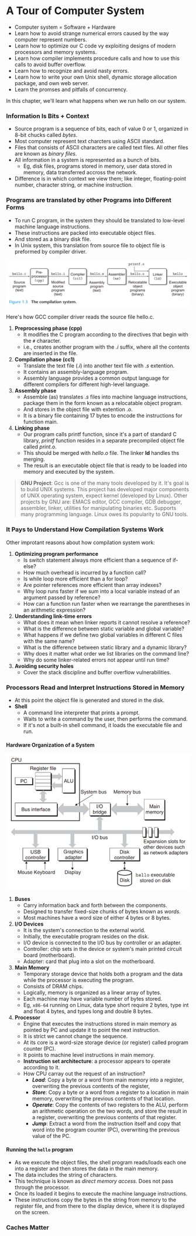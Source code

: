 # A Tour of Computer System

- Computer system = Software + Hardware
- Learn how to avoid strange numerical errors caused by the way computer represent numbers.
- Learn how to optimize our C code vy exploiting designs of modern processors and memory systems.
- Learn how compiler implements procedure calls and how to use this calls to avoid buffer overflow.
- Learn how to recognize and avoid nasty errors.
- Learn how to write your own Unix shell, dynamic storage allocation package, and own web server.
- Learn the promses and pitfalls of concurrency.

In this chapter, we'll learn what happens when we run hello on our system.

### Information Is Bits + Context
- Source program is a sequence of bits, each of value $0$ or $1$, organized in $8$-bit chucks called *bytes*.
- Most computer represent text charcters using ASCII standard.
- Files that consists of ASCII characters are called text files. All other files are known as *binary files*.
- All information in a system is represented as a bunch of bits.
    - Eg, disk files, programs stored in memory, user data stored in memory, data transferred accross the network.
- Difference is in which context we view them; like integer, floating-point number, character string, or machine instruction.

### Programs are translated by other Programs into Different Forms
- To run C program, in the system they should be translated to low-level machine language instructions.
- These instructions are packed into executable object files.
- And stored as a binary disk file.
- In Unix system, this translation from source file to object file is preformed by compiler driver.

<p align="center">
    <img src="images/compilation_system.png" alt="Compilation system">
</p>

Here's how GCC compiler driver reads the source file hello.c.
1. **Preprocessing phase (cpp)**
    - It modifies the C program according to the directives that begin with the `#` character.
    - i.e., creates another program with the $.i$ suffix, where all the contents are inserted in the file.
2. **Compilation phase (cc1)**
    - Translate the text file ($.i$) into another text file with $.s$ extention.
    - It contains an assembly-language program.
    - Assembly language provides a common output language for different compilers for different high-level language.
3. **Assembly phase**
    - Assemble (as) translates $.s$ files into machine language instructions, package them in the form known as a relocatable object program.
    - And stores in the object file with extention $.o$.
    - It is a binary file containing $17$ bytes to encode the instructions for function main.
4. **Linking phase**
    - Our program calls printf function, since it's a part of standard C library, *printf* function resides in a separate precompiled object file called $print.o$.
    - This should be merged with $hello.o$ file. The linker **ld** handles ths merging.
    - The result is an executable object file that is ready to be loaded into memory and executed by the system.

> **GNU Project**: Gcc is one of the many tools developed by it. It's goal is to build UNIX systems. This project has developed major components of UNIX operating system, expect kernel (developed by Linux). Other projects by GNU are: EMACS editor, GCC compiler, GDB debugger, assembler, linker, utilities for manipulating binaries etc. Supports many programming language. Linux owes its popularity to GNU tools.

### It Pays to Understand How Compilation Systems Work
Other improtant reasons about how compilation system work:
1. **Optimizing program performance**
    - Is switch statement always more efficient than a sequence of if-else?
    - How much overhead is incurred by a function call?
    - Is while loop more efficient than a for loop?
    - Are pointer references more efficient than array indexes?
    - Why loop runs faster if we sum into a local variable instead of an argument passed by reference?
    - How can a function run faster when we rearrange the parentheses in an arithmetic expression?
2. **Understanding link-time errors**
    - What does it mean when linker reports it cannot resolve a reference?
    - What is the difference between static variable and global variable?
    - What happens if we define two global variables in different C files with the same name?
    - What is the difference between static library and a dynamic library?
    - Why does it matter what order we list libraries on the command line?
    - Why do some linker-related errors not appear until run time?
3. **Avoiding security holes**
    - Cover the stack discipline and buffer overflow vulnerabilities.

### Processors Read and Interpret Instructions Stored in Memory
- At this point the object file is generated and stored in the disk.
- **Shell**
    - A command line interpreter that prints a prompt.
    - Waits to write a command by the user, then performs the command.
    - If it's not a built-in shell command, it loads the executable file and run.

#### Hardware Organization of a System

<p align="center">
    <img src="images/hardware_organization.png" alt="Hardware organization">
</p>

1. **Buses**
    - Carry information back and forth between the components.
    - Designed to transfer fixed-size chunks of bytes known as *words*.
    - Most machines have a word size of either $4$ bytes or $8$ bytes.
2. **I/O Devices**
    - It is the system's connection to the external world.
    - Initially, the executable program resides on the disk.
    - I/O device is connected to the I/O bus by controller or an adapter.
    - Controller: chip sets in the device or system's main printed circuit board (motherboard).
    - Adapter: card that plug into a slot on the motherboard.
3. **Main Memory**
    - Temporary storage device that holds both a program and the data while the processor is executing the program.
    - Consists of DRAM chips.
    - Logically, memory is organized as a linear array of bytes.
    - Each machine may have variable number of bytes stored.
    - Eg, `x86-64` running on Linux, data type short require 2 bytes, type int and float 4 bytes, and types long and double 8 bytes.
4. **Processor**
    - Engine that executes the instructions stored in main memory as pointed by PC and update it to point the next instruction.
    - It is strict we cannot change the sequence.
    - At its core is a word-size storage device (or register) called program counter (PC).
    - It points to machine level instructions in main memory.
    - **Instruction set architecture**: a processor appears to operate according to it.
    - How CPU carray out the request of an instruction?
        - ***Load***: Copy a byte or a word from main memory into a register, overwriting the previous contents of the register,
        - ***Store***: Copy a byte or a word from a register to a location in main memory, overwriting the previous contents of that location.
        - ***Operate***: Copy the contents of two registers to the ALU, perform an arithmetic operation on the two words, and store the result in a register, overwriting the previous contents of that register.
        - ***Jump***: Extract a word from the instruction itself and copy that word into the program counter (PC), overwriting the previous value of the PC.

#### Running the `hello` program
- As we execute the object files, the shell program reads/loads each one into a register and then stores the data in the main memory.
- The data includes the string of characters.
- This technique is known as *direct memory access*. Does not pass through the processor.
- Once its loaded it begins to execute the machine language instructions.
- These instructions copy the bytes in the string from memory to the register file, and from there to the display device, where it is displayed on the screen.

### Caches Matter

